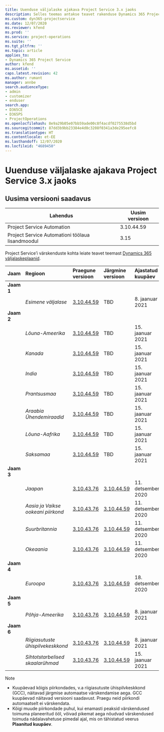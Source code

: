 ```yaml
---
title: Uuenduse väljalaske ajakava Project Service 3.x jaoks
description: Selles teemas antakse teavet rakenduse Dynamics 365 Project Service Automation saadaolevate ja tulevaste väljaannete kohta.
ms.custom: dyn365-projectservice
ms.date: 12/07/2020
ms.reviewer: kfend
ms.prod: ''
ms.service: project-operations
ms.suite: ''
ms.tgt_pltfrm: ''
ms.topic: article
applies_to:
- Dynamics 365 Project Service
author: kfend
ms.assetid: ''
caps.latest.revision: 42
ms.author: rumant
manager: annbe
search.audienceType:
- admin
- customizer
- enduser
search.app:
- D365CE
- D365PS
- ProjectOperations
ms.openlocfilehash: 8e9a29b05e07bb59ade00c8f4acdf0275538d5bd
ms.sourcegitcommit: 87dd3b9bb23384e4d0c3208f0341a3de295eefc8
ms.translationtype: HT
ms.contentlocale: et-EE
ms.lasthandoff: 12/07/2020
ms.locfileid: "4689450"
---
```

# <a name="update-release-schedule-for-project-service-3x"></a>Uuenduse väljalaske ajakava Project Service 3.x jaoks

## <a name="latest-version-availability"></a>Uusima versiooni saadavus

| Lahendus  | Uusim versioon |
|-------|----|
| Project Service Automation    | 3.10.44.59 |
| Project Service Automationi töölaua lisandmoodul                | 3.15          |

Project Service’i värskenduste kohta leiate teavet teemast [Dynamics 365 väljalaskeplaanid](https://docs.microsoft.com/dynamics365/release-plans/). 

| Jaam  | Regioon | Praegune versioon | Järgmine versioon |  Ajastatud kuupäev
| :---   | :---   | :---   | :---   |:---   |         
|<strong>Jaam 1</strong> | |  |  | |
| | <i>Esimene väljalase</i> | [3.10.44.59](whats-new-ur-26.md) | TBD | 8. jaanuar 2021
|<strong>Jaam 2</strong> | |  |  | |
| | <i>Lõuna-Ameerika</i> | [3.10.44.59](whats-new-ur-26.md) | TBD | 15. jaanuar 2021
| | <i>Kanada</i> | [3.10.44.59](whats-new-ur-26.md) | TBD | 15. jaanuar 2021
| | <i>India</i> | [3.10.44.59](whats-new-ur-26.md) | TBD | 15. jaanuar 2021
| | <i>Prantsusmaa</i> | [3.10.44.59](whats-new-ur-26.md) | TBD | 15. jaanuar 2021
| | <i>Araabia Ühendemiraadid</i> | [3.10.44.59](whats-new-ur-26.md) | TBD | 15. jaanuar 2021
| | <i>Lõuna-Aafrika</i> | [3.10.44.59](whats-new-ur-26.md) | TBD | 15. jaanuar 2021
| | <i>Saksamaa</i> | [3.10.44.59](whats-new-ur-26.md) | TBD | 15. jaanuar 2021
|<strong>Jaam 3</strong> | |  |  | |
| | <i>Jaapan</i> | [3.10.43.76](whats-new-ur-25.md) | [3.10.44.59](whats-new-ur-26.md) | 11. detsember 2020
| | <i>Aasia ja Vaikse ookeani piirkond</i> | [3.10.43.76](whats-new-ur-25.md) | [3.10.44.59](whats-new-ur-26.md) | 11. detsember 2020
| | <i>Suurbritannia</i> | [3.10.43.76](whats-new-ur-25.md) | [3.10.44.59](whats-new-ur-26.md) | 11. detsember 2020
| | <i>Okeaania</i> | [3.10.43.76](whats-new-ur-25.md) | [3.10.44.59](whats-new-ur-26.md) | 11. detsember 2020
|<strong>Jaam 4</strong> | |  |  | |
| | <i>Euroopa</i> | [3.10.43.76](whats-new-ur-25.md) | [3.10.44.59](whats-new-ur-26.md) | 18. detsember 2020
|<strong>Jaam 5</strong> | |  |  | |
| | <i>Põhja-Ameerika</i> | [3.10.43.76](whats-new-ur-25.md) | [3.10.44.59](whats-new-ur-26.md) | 8. jaanuar 2021
|<strong>Jaam 6</strong> | |  |  | |
| | <i>Riigiasutuste ühispilvekeskkond</i> | [3.10.43.76](whats-new-ur-25.md) | [3.10.44.59](whats-new-ur-26.md) | 8. jaanuar 2021
| | <i>Sihtotstarbelised skaalarühmad</i> | [3.10.43.76](whats-new-ur-25.md) | [3.10.44.59](whats-new-ur-26.md) | 15. jaanuar 2021

>[!Note]
> - Kuupäevad kõigis piirkondades, v.a riigiasutuste ühispilvkeskkond (GCC), näitavad järgmise automaatse värskendamise aega. GCC kuupäevad näitavad versiooni saadavust. Praegu neid piirkondi automaatselt ei värskendata.
> - Kõigi muude piirkondade puhul, kui enamasti peaksid värskendused toimuma planeeritud ööl, võivad pikemat aega nõudvad värskendused toimuda nädalavahetuse pimedal ajal, mis on tähistatud veerus **Plaanitud kuupäev**.
